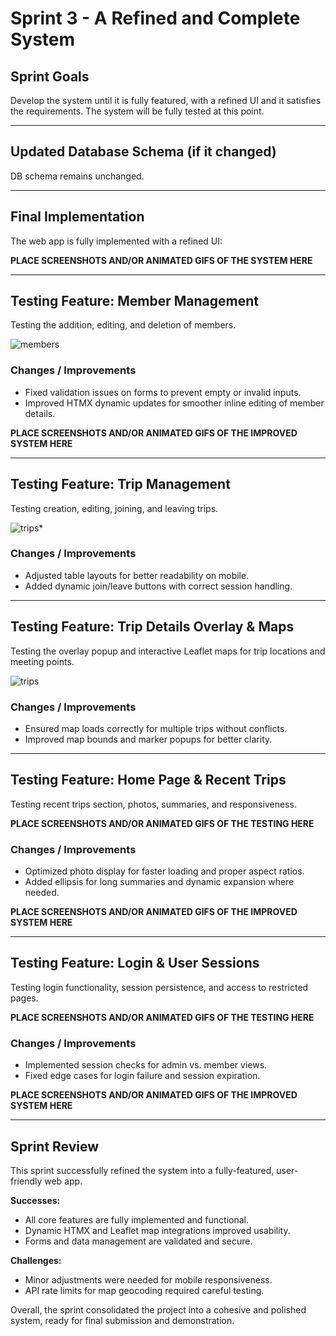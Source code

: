 # Sprint 3 - A Refined and Complete System

## Sprint Goals

Develop the system until it is fully featured, with a refined UI and it satisfies the requirements. The system will be fully tested at this point.

---

## Updated Database Schema (if it changed)

DB schema remains unchanged.

---

## Final Implementation

The web app is fully implemented with a refined UI:

**PLACE SCREENSHOTS AND/OR ANIMATED GIFS OF THE SYSTEM HERE**

---

## Testing Feature: Member Management

Testing the addition, editing, and deletion of members.

![members](images/members.gif)

### Changes / Improvements

- Fixed validation issues on forms to prevent empty or invalid inputs.
- Improved HTMX dynamic updates for smoother inline editing of member details.

**PLACE SCREENSHOTS AND/OR ANIMATED GIFS OF THE IMPROVED SYSTEM HERE**

---

## Testing Feature: Trip Management

Testing creation, editing, joining, and leaving trips.

![trips](images/trips.gif)*

### Changes / Improvements

- Adjusted table layouts for better readability on mobile.
- Added dynamic join/leave buttons with correct session handling.

---

## Testing Feature: Trip Details Overlay & Maps

Testing the overlay popup and interactive Leaflet maps for trip locations and meeting points.

![trips](images/upcoming.gif)


### Changes / Improvements

- Ensured map loads correctly for multiple trips without conflicts.
- Improved map bounds and marker popups for better clarity.

---

## Testing Feature: Home Page & Recent Trips

Testing recent trips section, photos, summaries, and responsiveness.

**PLACE SCREENSHOTS AND/OR ANIMATED GIFS OF THE TESTING HERE**

### Changes / Improvements

- Optimized photo display for faster loading and proper aspect ratios.
- Added ellipsis for long summaries and dynamic expansion where needed.

**PLACE SCREENSHOTS AND/OR ANIMATED GIFS OF THE IMPROVED SYSTEM HERE**

---

## Testing Feature: Login & User Sessions

Testing login functionality, session persistence, and access to restricted pages.

**PLACE SCREENSHOTS AND/OR ANIMATED GIFS OF THE TESTING HERE**

### Changes / Improvements

- Implemented session checks for admin vs. member views.
- Fixed edge cases for login failure and session expiration.

**PLACE SCREENSHOTS AND/OR ANIMATED GIFS OF THE IMPROVED SYSTEM HERE**

---

## Sprint Review

This sprint successfully refined the system into a fully-featured, user-friendly web app.  

**Successes:**  
- All core features are fully implemented and functional.  
- Dynamic HTMX and Leaflet map integrations improved usability.  
- Forms and data management are validated and secure.  

**Challenges:**  
- Minor adjustments were needed for mobile responsiveness.  
- API rate limits for map geocoding required careful testing.  

Overall, the sprint consolidated the project into a cohesive and polished system, ready for final submission and demonstration.

